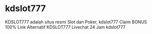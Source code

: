 # kdslot777
KDSLOT777 adalah situs resmi Slot dan Poker,  kdslot777 Claim BONUS 100% Link Alternatif KDSLOT777 Livechat 24 Jam kdslot777
